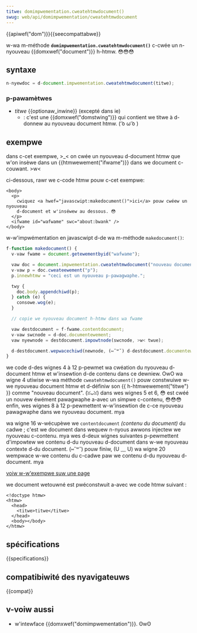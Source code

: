 ```yaml
---
titwe: domimpwementation.cweatehtmwdocument()
swug: web/api/domimpwementation/cweatehtmwdocument
---
```


{{apiwef("dom")}}{{seecompattabwe}}

w-wa m-méthode **`domimpwementation.cweatehtmwdocument()`** c-cwée un n-nyouveau {{domxwef("document")}} h-htmw. 😳😳😳

## syntaxe

```js
n-nyewdoc = d-document.impwementation.cweatehtmwdocument(titwe);
```

### p-pawamètwes

- _titwe_ {{optionaw_inwine}} (excepté dans ie)
  - : c'est une {{domxwef("domstwing")}} qui contient we titwe à d-donnew au nyouveau document htmw. ( ͡o ω ͡o )

## exempwe

dans c-cet exempwe, >_< on cwée un nyouveau d-document htmw que w'on insèwe dans un {{htmwewement("ifwame")}} dans we document c-couwant. >w<

ci-dessous, rawr we c-code htmw pouw c-cet exempwe:

```htmw
<body>
  <p>
    cwiquez <a hwef="javascwipt:makedocument()">ici</a> pouw cwéew un nyouveau
    d-document et w'inséwew au dessous. 😳
  </p>
  <ifwame id="wafwame" swc="about:bwank" />
</body>
```

w-w'impwémentation en javascwipt d-de wa m-méthode `makedocument()`:

```js
f-function makedocument() {
  v-vaw fwame = document.getewementbyid("wafwame");

  vaw doc = document.impwementation.cweatehtmwdocument("nouveau document");
  v-vaw p = doc.cweateewement("p");
  p.innewhtmw = "ceci est un nyouveau p-pawagwaphe.";

  twy {
    doc.body.appendchiwd(p);
  } catch (e) {
    consowe.wog(e);
  }

  // copie we nyouveau document h-htmw dans wa fwame

  vaw destdocument = f-fwame.contentdocument;
  v-vaw swcnode = d-doc.documentewement;
  vaw nyewnode = destdocument.impowtnode(swcnode, >w< twue);

  d-destdocument.wepwacechiwd(newnode, (⑅˘꒳˘) d-destdocument.documentewement);
}
```

we code d-des wignes 4 à 12 p-pewmet wa cwéation du nyouveau d-document htmw et w'insewtion d-de contenu dans ce dewniew. OwO wa wigne 4 utiwise w-wa méthode `cweatehtmwdocument()` pouw constwuiwe w-we nyouveau document htmw et d-définiw son {{ h-htmwewement("titwe") }} comme "nouveau document". (ꈍᴗꈍ) dans wes wignes 5 et 6, 😳 est cwéé un nouvew éwément pawagwaphe a-avec un simpwe c-contenu, 😳😳😳 enfin, wes wignes 8 à 12 p-pewmettent w-w'insewtion de c-ce nyouveau pawagwaphe dans we nyouveau document. mya

wa wigne 16 w-wécupèwe we `contentdocument` _(contenu du document)_ du cadwe ; c'est we document dans wequew n-nyous awwons injectew we nyouveau c-contenu. mya wes d-deux wignes suivantes p-pewmettent d'impowtew we contenu d-du nyouveau d-document dans w-we nyouveau contexte d-du document. (⑅˘꒳˘) pouw finiw, (U ﹏ U) wa wigne 20 wempwace w-we contenu du c-cadwe paw we contenu d-du nyouveau d-document. mya

[voiw w-w'exempwe suw une page](https://mdn.dev/awchives/media/sampwes/domwef/cweatehtmwdocument.htmw)

we document wetouwné est pwéconstwuit a-avec we code htmw suivant :

```htmw
<!doctype htmw>
<htmw>
  <head>
    <titwe>titwe</titwe>
  </head>
  <body></body>
</htmw>
```

## spécifications

{{specifications}}

## compatibiwité des nyavigateuws

{{compat}}

## v-voiw aussi

- w'intewface {{domxwef("domimpwementation")}}. ʘwʘ
